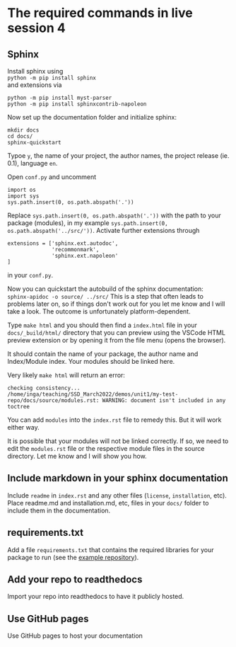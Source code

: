 # The required commands in live session 4

## Sphinx
Install sphinx using  
`python -m pip install sphinx`  
and extensions via  
```
python -m pip install myst-parser
python -m pip install sphinxcontrib-napoleon
```
Now set up the documentation folder and initialize sphinx:
```
mkdir docs
cd docs/
sphinx-quickstart
```
Typoe `y`, the name of your project, the author names, the project release (ie. 0.1), language `en`.

Open `conf.py` and uncomment
```
import os
import sys
sys.path.insert(0, os.path.abspath('.'))
```
Replace `sys.path.insert(0, os.path.abspath('.'))` with the path to your package (modules), in my example `sys.path.insert(0, os.path.abspath('../src/'))`.
Activate further extensions through
```
extensions = ['sphinx.ext.autodoc',
              'recommonmark',
              'sphinx.ext.napoleon'
]
```
in your `conf.py`.

Now you can quickstart the autobuild of the sphinx documentation:  
`sphinx-apidoc -o source/ ../src/` 
This is a step that often leads to problems later on, so if things don't work out for you let me know and I will take a look. The outcome is unfortunately platform-dependent. 

Type `make html` and you should then find a `index.html` file in your `docs/_build/html/` directory that you can preview using the VSCode HTML preview extension or by opening it from the file menu (opens the browser).

It should contain the name of your package, the author name and Index/Module index. Your modules should be linked here.

Very likely `make html` will return an error:
```
checking consistency... /home/inga/teaching/SSD_March2022/demos/unit1/my-test-repo/docs/source/modules.rst: WARNING: document isn't included in any toctree
```
You can add `modules` into the `index.rst` file to remedy this. But it will work either way.

It is possible that your modules will not be linked correctly. If so, we need to edit the `modules.rst` file or the respective module files in the source directory. Let me know and I will show you how.

## Include markdown in your sphinx documentation

Include `readme` in `index.rst` and any other files (`license`, `installation`, etc). Place readme.md and installation.md, etc, files in your `docs/` folder to include them in the documentation.

## requirements.txt
Add a file `requirements.txt` that contains the required libraries for your package to run (see the [example repository](https://github.com/iulusoy/my-test-repo)).

## Add your repo to readthedocs
Import your repo into readthedocs to have it publicly hosted.

## Use GitHub pages
Use GitHub pages to host your documentation
